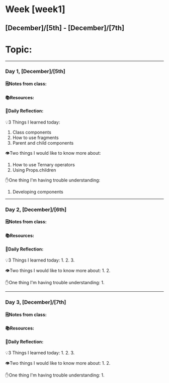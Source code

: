 # Week [week1]
## [December]/[5th] - [December]/[7th]

# Topic:

___

### Day 1, [December]/[5th]

#### 🗒️Notes from class:

#### 📚Resources:


#### 💭Daily Reflection:

💡3 Things I learned today:
1. Class components 
2. How to use fragments
3. Parent and child components

👁️Two things I would like to know more about:
1. How to use Ternary operators
2. Using Props.children

✋One thing I'm having trouble understanding:
1. Developing components


___

### Day 2, [December]/[6th] 

#### 🗒️Notes from class:

#### 📚Resources:


#### 💭Daily Reflection:

💡3 Things I learned today:
1. 
2. 
3. 

👁️Two things I would like to know more about:
1. 
2. 

✋One thing I'm having trouble understanding:
1. 

___

### Day 3, [December]/[7th]
#### 🗒️Notes from class:

#### 📚Resources:


#### 💭Daily Reflection:

💡3 Things I learned today:
1. 
2. 
3. 

👁️Two things I would like to know more about:
1. 
2. 

✋One thing I'm having trouble understanding:
1. 
 

